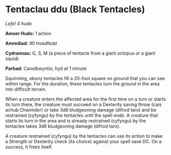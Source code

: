 # Tentaclau ddu (Black Tentacles)

*Lefel 4 hudo*

**Amser Hudo:** 1 action

**Amrediad:** 90 troedfedd

**Cydrannau:** G, S, M (a piece of tentacle from a giant octopus or a giant squid)

**Parhad:** Canolbwyntio, hyd at 1 minute

Squirming, ebony tentacles fill a 20-foot square on ground that you can see within range. For the duration, these tentacles turn the ground in the area into difficult terrain.

When a creature enters the affected area for the first time on a turn or starts its turn there, the creature must succeed on a Dexterity saving throw (cais achub Chwimder) or take 3d6 bludgeoning damage (difrod taro) and be restrained (cyfyngu) by the tentacles until the spell ends. A creature that starts its turn in the area and is already restrained (cyfyngu) by the tentacles takes 3d6 bludgeoning damage (difrod taro).

A creature restrained (cyfyngu) by the tentacles can use its action to make a Strength or Dexterity check (its choice) against your spell save DC. On a success, it frees itself.